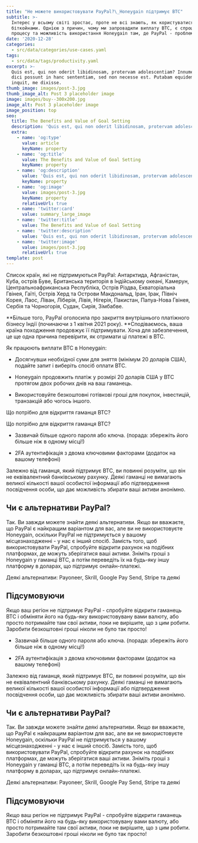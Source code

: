 ```yaml
---
title: "Не можете використовувати PayPal?\_Honeygain підтримує BTC"
subtitle: >-
  Інтерес у всьому світі зростає, проте не всі знають, як користуватися
  біткойнами. Однією з причин, чому ми запровадили виплату BTC, є спрощення
  процесу та можливість використання Honeygain там, де PayPal - проблема.
date: '2020-12-28'
categories:
  - src/data/categories/use-cases.yaml
tags:
  - src/data/tags/productivity.yaml
excerpt: >-
  Quis est, qui non oderit libidinosam, protervam adolescentiam? Innumerabilia
  dici possunt in hanc sententiam, sed non necesse est. Putabam equidem satis,
  inquit, me dixisse.
thumb_image: images/post-3.jpg
thumb_image_alt: Post 3 placeholder image
image: images/buy--300x200.jpg
image_alt: Post 3 placeholder image
image_position: top
seo:
  title: The Benefits and Value of Goal Setting
  description: 'Quis est, qui non oderit libidinosam, protervam adolescentiam'
  extra:
    - name: 'og:type'
      value: article
      keyName: property
    - name: 'og:title'
      value: The Benefits and Value of Goal Setting
      keyName: property
    - name: 'og:description'
      value: 'Quis est, qui non oderit libidinosam, protervam adolescentiam'
      keyName: property
    - name: 'og:image'
      value: images/post-3.jpg
      keyName: property
      relativeUrl: true
    - name: 'twitter:card'
      value: summary_large_image
    - name: 'twitter:title'
      value: The Benefits and Value of Goal Setting
    - name: 'twitter:description'
      value: 'Quis est, qui non oderit libidinosam, protervam adolescentiam'
    - name: 'twitter:image'
      value: images/post-3.jpg
      relativeUrl: true
template: post
---
```

Список країн, які не підтримуються PayPal: Антарктида, Афганістан, Куба, острів Буве, Британська територія в Індійському океані, Камерун, Центральноафриканська Республіка, Острів Різдва, Екваторіальна Гвінея, Гаїті, Острів Херд та Острови Макдональд, Іран, Ірак, Північ Корея, Лаос, Ліван, Ліберія, Лівія, Нігерія, Пакистан, Папуа-Нова Гвінея, Сербія та Чорногорія, Судан, Сирія, Зімбабве.

\*\*Більше того, PayPal оголосила про закриття внутрішнього платіжного бізнесу Індії (починаючи з 1 квітня 2021 року). \*\*Сподіваємось, ваша країна походження продовжує її підтримувати. Хоча для забезпечення, це ще одна причина перевірити, як отримати ці платежі в BTC.

Як працюють виплати BTC в Honeygain:

*   Досягнувши необхідної суми для зняття (мінімум 20 доларів США), подайте запит і виберіть спосіб оплати BTC.

*   Honeygain продовжить платіж у розмірі 20 доларів США у BTC протягом двох робочих днів на ваш гаманець.

*   Використовуйте безкоштовні готівкові гроші для покупок, інвестицій, транзакцій або чогось іншого.

Що потрібно для відкриття гаманця BTC? 

Що потрібно для відкриття гаманця BTC? 


*   Зазвичай більше одного пароля або ключа. (порада: збережіть його більше ніж в одному місці!)

*   2FA аутентифікація з двома ключовими факторами (додаток на вашому телефоні)

Залежно від гаманця, який підтримує BTC, ви повинні розуміти, що він не еквівалентний банківському рахунку. Деякі гаманці не вимагають великої кількості вашої особистої інформації або підтвердження посвідчення особи, що дає можливість збирати ваші активи анонімно.

## &#xA;

## Чи є альтернативи PayPal? 

Так. Ви завжди можете знайти деякі альтернативи. Якщо ви вважаєте, що PayPal є найкращим варіантом для вас, але ви не використовуєте Honeygain, оскільки PayPal не підтримується у вашому місцезнаходженні - у нас є інший спосіб. Замість того, щоб використовувати PayPal, спробуйте відкрити рахунок на подібних платформах, де можуть зберігатися ваші активи. Зніміть гроші з Honeygain у гаманці BTC, а потім переведіть їх на будь-яку іншу платформу в доларах, що підтримує онлайн-платежі.

Деякі альтернативи: Payoneer, Skrill, Google Pay Send, Stripe та деякі 

## &#xA;

## Підсумовуючи 

Якщо ваш регіон не підтримує PayPal - спробуйте відкрити гаманець BTC і обміняти його на будь-яку використовувану вами валюту, або просто потримайте там свої активи, поки не вирішите, що з цим робити. Заробити безкоштовні гроші ніколи не було так просто!




















*   Зазвичай більше одного пароля або ключа. (порада: збережіть його більше ніж в одному місці!)

*   2FA аутентифікація з двома ключовими факторами (додаток на вашому телефоні)

Залежно від гаманця, який підтримує BTC, ви повинні розуміти, що він не еквівалентний банківському рахунку. Деякі гаманці не вимагають великої кількості вашої особистої інформації або підтвердження посвідчення особи, що дає можливість збирати ваші активи анонімно.

## &#xA;

## Чи є альтернативи PayPal? 

Так. Ви завжди можете знайти деякі альтернативи. Якщо ви вважаєте, що PayPal є найкращим варіантом для вас, але ви не використовуєте Honeygain, оскільки PayPal не підтримується у вашому місцезнаходженні - у нас є інший спосіб. Замість того, щоб використовувати PayPal, спробуйте відкрити рахунок на подібних платформах, де можуть зберігатися ваші активи. Зніміть гроші з Honeygain у гаманці BTC, а потім переведіть їх на будь-яку іншу платформу в доларах, що підтримує онлайн-платежі.

Деякі альтернативи: Payoneer, Skrill, Google Pay Send, Stripe та деякі 

## &#xA;

## Підсумовуючи 

Якщо ваш регіон не підтримує PayPal - спробуйте відкрити гаманець BTC і обміняти його на будь-яку використовувану вами валюту, або просто потримайте там свої активи, поки не вирішите, що з цим робити. Заробити безкоштовні гроші ніколи не було так просто!
